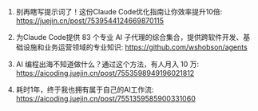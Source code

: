 1. 别再瞎写提示词了！这份Claude Code优化指南让你效率提升10倍: 
https://juejin.cn/post/7539544124669870115

2. 为Claude Code提供 83 个专业 AI 子代理的综合集合，提供跨软件开发、基础设施和业务运营领域的专业知识: 
https://github.com/wshobson/agents

3. AI 编程出海不知道做什么？通过这个方法，有人月入 10 万: 
https://aicoding.juejin.cn/post/7553598949196021812

4. 耗时1年，终于我也拥有属于自己的AI工作流: 
https://aicoding.juejin.cn/post/7551359585900331060
